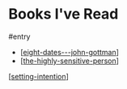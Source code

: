 # Books I've Read
#entry

- [[eight-dates---john-gottman]]
- [[the-highly-sensitive-person]]

[[setting-intention]]

[//begin]: # "Autogenerated link references for markdown compatibility"
[eight-dates---john-gottman]: eight-dates---john-gottman "Eight Dates - John Gottman"
[the-highly-sensitive-person]: the-highly-sensitive-person "The Highly Sensitive Person"
[setting-intention]: setting-intention "Setting Intention"
[//end]: # "Autogenerated link references"